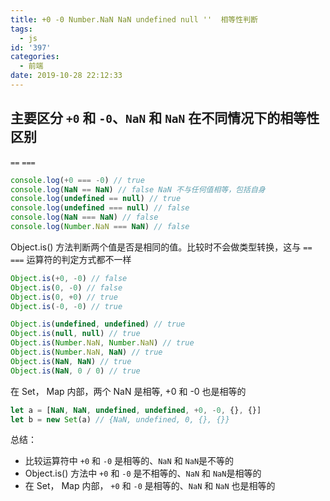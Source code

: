 ```yaml
---
title: +0 -0 Number.NaN NaN undefined null ''  相等性判断
tags:
  - js
id: '397'
categories:
  - 前端
date: 2019-10-28 22:12:33
---
```


## 主要区分 `+0` 和 `-0`、`NaN` 和 `NaN` 在不同情况下的相等性区别

`==` `===`

```js
console.log(+0 === -0) // true
console.log(NaN == NaN) // false NaN 不与任何值相等，包括自身
console.log(undefined == null) // true
console.log(undefined === null) // false
console.log(NaN === NaN) // false
console.log(Number.NaN === NaN) // false
```

Object.is() 方法判断两个值是否是相同的值。比较时不会做类型转换，这与 `==` `===` 运算符的判定方式都不一样

```js
Object.is(+0, -0) // false
Object.is(0, -0) // false
Object.is(0, +0) // true
Object.is(-0, -0) // true

Object.is(undefined, undefined) // true
Object.is(null, null) // true
Object.is(Number.NaN, Number.NaN) // true
Object.is(Number.NaN, NaN) // true
Object.is(NaN, NaN) // true
Object.is(NaN, 0 / 0) // true
```

在 Set， Map 内部，两个 NaN 是相等, +0 和 -0 也是相等的

```js
let a = [NaN, NaN, undefined, undefined, +0, -0, {}, {}]
let b = new Set(a) // {NaN, undefined, 0, {}, {}}
```

总结：

- 比较运算符中 `+0` 和 `-0` 是相等的、`NaN` 和 `NaN`是不等的
- Object.is() 方法中 `+0` 和 `-0` 是不相等的、`NaN` 和 `NaN`是相等的
- 在 Set， Map 内部， `+0` 和 `-0` 是相等的、`NaN` 和 `NaN` 也是相等的
